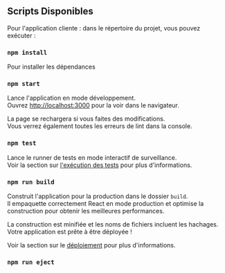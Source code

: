 ## Scripts Disponibles

Pour l'application cliente : dans le répertoire du projet, vous pouvez exécuter :

### `npm install`
Pour installer les dépendances

### `npm start`

Lance l'application en mode développement.<br>
Ouvrez [http://localhost:3000](http://localhost:3000) pour la voir dans le navigateur.

La page se rechargera si vous faites des modifications.<br>
Vous verrez également toutes les erreurs de lint dans la console.

### `npm test`

Lance le runner de tests en mode interactif de surveillance.<br>
Voir la section sur [l'exécution des tests](https://facebook.github.io/create-react-app/docs/running-tests) pour plus d'informations.

### `npm run build`

Construit l'application pour la production dans le dossier `build`.<br>
Il empaquette correctement React en mode production et optimise la construction pour obtenir les meilleures performances.

La construction est minifiée et les noms de fichiers incluent les hachages.<br>
Votre application est prête à être déployée !

Voir la section sur le [déploiement](https://facebook.github.io/create-react-app/docs/deployment) pour plus d'informations.

### `npm run eject`


